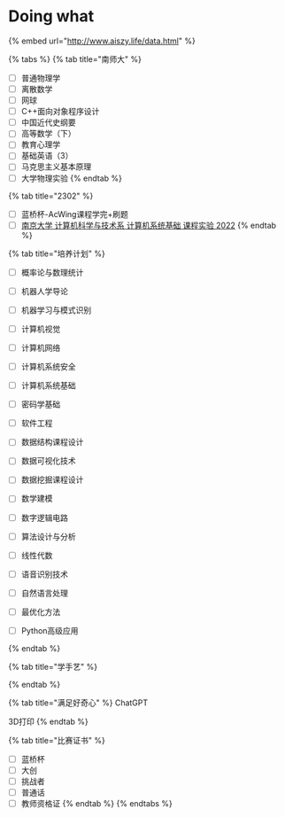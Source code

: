 # Doing what

{% embed url="http://www.aiszy.life/data.html" %}

{% tabs %}
{% tab title="南师大" %}
* [ ] 普通物理学
* [ ] 离散数学
* [ ] 网球
* [ ] C++面向对象程序设计
* [ ] 中国近代史纲要
* [ ] 高等数学（下）
* [ ] 教育心理学
* [ ] 基础英语（3）
* [ ] 马克思主义基本原理
* [ ] 大学物理实验
{% endtab %}

{% tab title="2302" %}
* [ ] 蓝桥杯-AcWing课程学完+刷题
* [ ] [南京大学 计算机科学与技术系 计算机系统基础 课程实验 2022](https://nju-projectn.github.io/ics-pa-gitbook/ics2022/index.html)
{% endtab %}

{% tab title="培养计划" %}
* [ ] 概率论与数理统计
* [ ] 机器人学导论
* [ ] 机器学习与模式识别
* [ ] 计算机视觉
* [ ] 计算机网络
* [ ] 计算机系统安全
* [ ] 计算机系统基础
* [ ] 密码学基础
* [ ] 软件工程
* [ ] 数据结构课程设计
* [ ] 数据可视化技术
* [ ] 数据挖掘课程设计
* [ ] 数学建模
* [ ] 数字逻辑电路
* [ ] 算法设计与分析
* [ ] 线性代数
* [ ] 语音识别技术
* [ ] 自然语言处理
* [ ] 最优化方法
* [ ] Python高级应用


{% endtab %}

{% tab title="学手艺" %}

{% endtab %}

{% tab title="满足好奇心" %}
ChatGPT

3D打印
{% endtab %}

{% tab title="比赛证书" %}
* [ ] 蓝桥杯
* [ ] 大创
* [ ] 挑战者
* [ ] 普通话
* [ ] 教师资格证
{% endtab %}
{% endtabs %}
